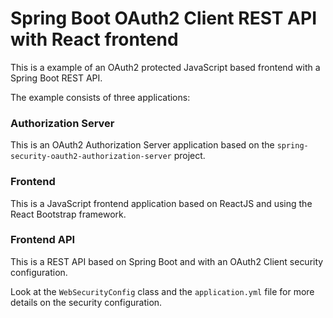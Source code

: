 # Spring Boot OAuth2 Client REST API with React frontend

This is a example of an OAuth2 protected JavaScript based frontend with a Spring Boot REST API.

The example consists of three applications:

### Authorization Server
This is an OAuth2 Authorization Server application based on the `spring-security-oauth2-authorization-server` project.

### Frontend
This is a JavaScript frontend application based on ReactJS and using the React Bootstrap framework.

### Frontend API
This is a REST API based on Spring Boot and with an OAuth2 Client security configuration.

Look at the `WebSecurityConfig` class and the `application.yml` file for more details on the security configuration.
